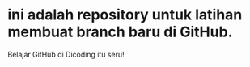 # ini adalah repository untuk latihan membuat branch baru di GitHub.
Belajar GitHub di Dicoding itu seru!
